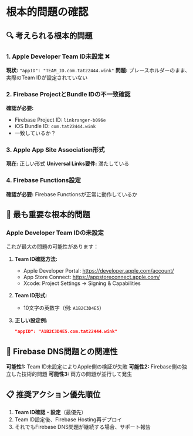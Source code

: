 # 根本的問題の確認

## 🔍 考えられる根本的問題

### 1. Apple Developer Team ID未設定 ❌
**現状:** `"appID": "TEAM_ID.com.tat22444.wink"`
**問題:** プレースホルダーのまま、実際のTeam IDが設定されていない

### 2. Firebase ProjectとBundle IDの不一致確認
**確認が必要:**
- Firebase Project ID: `linkranger-b096e`
- iOS Bundle ID: `com.tat22444.wink`
- 一致しているか？

### 3. Apple App Site Association形式
**現在:** 正しい形式
**Universal Links要件:** 満たしている

### 4. Firebase Functions設定
**確認が必要:** Firebase Functionsが正常に動作しているか

## 🎯 最も重要な根本的問題

### Apple Developer Team IDの未設定
これが最大の問題の可能性があります：

1. **Team ID確認方法:**
   - Apple Developer Portal: https://developer.apple.com/account/
   - App Store Connect: https://appstoreconnect.apple.com/
   - Xcode: Project Settings → Signing & Capabilities

2. **Team ID形式:**
   - 10文字の英数字（例: `A1B2C3D4E5`）

3. **正しい設定例:**
   ```json
   "appID": "A1B2C3D4E5.com.tat22444.wink"
   ```

## 🚨 Firebase DNS問題との関連性

**可能性1:** Team ID未設定によりApple側の検証が失敗
**可能性2:** Firebase側の独立した技術的問題
**可能性3:** 両方の問題が並行して発生

## 📋 推奨アクション優先順位
1. **Team ID確認・設定**（最優先）
2. Team ID設定後、Firebase Hosting再デプロイ
3. それでもFirebase DNS問題が継続する場合、サポート報告